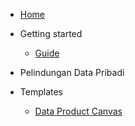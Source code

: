 * [Home](/)

- Getting started
    - [Guide](guide.md)

- Pelindungan Data Pribadi

- Templates
    - [Data Product Canvas](templates/data_product_canvas.md)